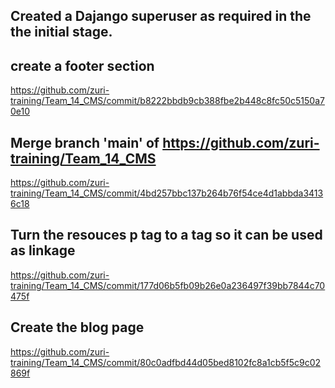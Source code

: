 ## Created a Dajango superuser as required in the the initial stage.

## create a footer section
https://github.com/zuri-training/Team_14_CMS/commit/b8222bbdb9cb388fbe2b448c8fc50c5150a70e10

## Merge branch 'main' of https://github.com/zuri-training/Team_14_CMS
https://github.com/zuri-training/Team_14_CMS/commit/4bd257bbc137b264b76f54ce4d1abbda34136c18

## Turn the resouces p tag to a tag so it can be used as linkage
https://github.com/zuri-training/Team_14_CMS/commit/177d06b5fb09b26e0a236497f39bb7844c70475f

## Create the blog page
https://github.com/zuri-training/Team_14_CMS/commit/80c0adfbd44d05bed8102fc8a1cb5f5c9c02869f